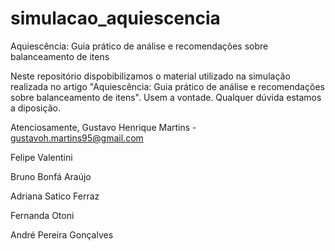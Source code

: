 # simulacao_aquiescencia
Aquiescência: Guia prático de análise e recomendações sobre balanceamento de itens

Neste repositório dispobibilizamos o material utilizado na simulação realizada no artigo "Aquiescência: Guia prático de análise e recomendações sobre balanceamento de itens". Usem a vontade. Qualquer dúvida estamos a diposição.

Atenciosamente,
Gustavo Henrique Martins - gustavoh.martins95@gmail.com

Felipe Valentini 

Bruno Bonfá Araújo 

Adriana Satico Ferraz 

Fernanda Otoni 

André Pereira Gonçalves 
